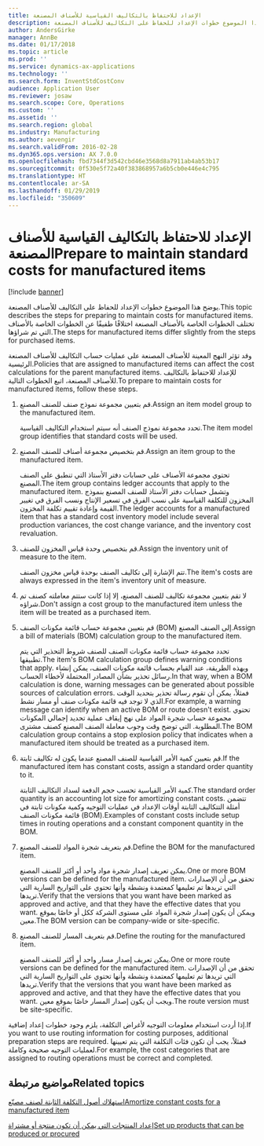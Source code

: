 ```yaml
---
title: الإعداد للاحتفاظ بالتكاليف القياسية للأصناف المصنعة
description: يوضح هذا الموضوع خطوات الإعداد للحفاظ على التكاليف للأصناف المصنعة.
author: AndersGirke
manager: AnnBe
ms.date: 01/17/2018
ms.topic: article
ms.prod: ''
ms.service: dynamics-ax-applications
ms.technology: ''
ms.search.form: InventStdCostConv
audience: Application User
ms.reviewer: josaw
ms.search.scope: Core, Operations
ms.custom: ''
ms.assetid: ''
ms.search.region: global
ms.industry: Manufacturing
ms.author: aevengir
ms.search.validFrom: 2016-02-28
ms.dyn365.ops.version: AX 7.0.0
ms.openlocfilehash: fbd7344f3d542cbd46e3568d8a7911ab4ab53b17
ms.sourcegitcommit: 0f530e5f72a40f383868957a6b5cb0e446e4c795
ms.translationtype: HT
ms.contentlocale: ar-SA
ms.lasthandoff: 01/29/2019
ms.locfileid: "350609"
---
```

# <a name="prepare-to-maintain-standard-costs-for-manufactured-items"></a><span data-ttu-id="e992d-103">الإعداد للاحتفاظ بالتكاليف القياسية للأصناف المصنعة</span><span class="sxs-lookup"><span data-stu-id="e992d-103">Prepare to maintain standard costs for manufactured items</span></span>

[!include [banner](../includes/banner.md)]

<span data-ttu-id="e992d-104">يوضح هذا الموضوع خطوات الإعداد للحفاظ على التكاليف للأصناف المصنعة.</span><span class="sxs-lookup"><span data-stu-id="e992d-104">This topic describes the steps for preparing to maintain costs for manufactured items.</span></span> <span data-ttu-id="e992d-105">تختلف الخطوات الخاصة بالأصناف المصنعة اختلافًا طفيفًا عن الخطوات الخاصة بالأصناف التي تم شراؤها.</span><span class="sxs-lookup"><span data-stu-id="e992d-105">The steps for manufactured items differ slightly from the steps for purchased items.</span></span>

<span data-ttu-id="e992d-106">وقد تؤثر النهج المعينة للأصناف المصنعة على عمليات حساب التكاليف للأصناف المصنعة الرئيسية.</span><span class="sxs-lookup"><span data-stu-id="e992d-106">Policies that are assigned to manufactured items can affect the cost calculations for the parent manufactured items.</span></span> <span data-ttu-id="e992d-107">للإعداد للاحتفاظ بالتكاليف للأصناف المصنعة، اتبع الخطوات التالية.</span><span class="sxs-lookup"><span data-stu-id="e992d-107">To prepare to maintain costs for manufactured items, follow these steps.</span></span>

1. <span data-ttu-id="e992d-108">قم بتعيين مجموعة نموذج صنف للصنف المصنع.</span><span class="sxs-lookup"><span data-stu-id="e992d-108">Assign an item model group to the manufactured item.</span></span> 

   <span data-ttu-id="e992d-109">تحدد مجموعة نموذج الصنف أنه سيتم استخدام التكاليف القياسية.</span><span class="sxs-lookup"><span data-stu-id="e992d-109">The item model group identifies that standard costs will be used.</span></span>

2. <span data-ttu-id="e992d-110">قم بتخصيص مجموعة أصناف للصنف المصنع.</span><span class="sxs-lookup"><span data-stu-id="e992d-110">Assign an item group to the manufactured item.</span></span> 

   <span data-ttu-id="e992d-111">تحتوي مجموعة الأصناف على حسابات دفتر الأستاذ التي تنطبق على الصنف المصنع.</span><span class="sxs-lookup"><span data-stu-id="e992d-111">The item group contains ledger accounts that apply to the manufactured item.</span></span> <span data-ttu-id="e992d-112">وتشمل حسابات دفتر الأستاذ للصنف المصنع بنموذج المخزون للتكلفة القياسية على نسب الفرق في تسعير الإنتاج ونسب الفرق في تغيير القيمة وإعادة تقييم تكلفة المخزون.</span><span class="sxs-lookup"><span data-stu-id="e992d-112">The ledger accounts for a manufactured item that has a standard cost inventory model include several production variances, the cost change variance, and the inventory cost revaluation.</span></span>

3. <span data-ttu-id="e992d-113">قم بتخصيص وحدة قياس المخزون للصنف.</span><span class="sxs-lookup"><span data-stu-id="e992d-113">Assign the inventory unit of measure to the item.</span></span> 

   <span data-ttu-id="e992d-114">تتم الإشارة إلى تكاليف الصنف بوحدة قياس مخزون الصنف.</span><span class="sxs-lookup"><span data-stu-id="e992d-114">The item's costs are always expressed in the item's inventory unit of measure.</span></span>

4. <span data-ttu-id="e992d-115">لا تقم بتعيين مجموعة تكاليف للصنف المصنع، إلا إذا كانت ستتم معاملته كصنف تم شراؤه.</span><span class="sxs-lookup"><span data-stu-id="e992d-115">Don't assign a cost group to the manufactured item unless the item will be treated as a purchased item.</span></span>

5. <span data-ttu-id="e992d-116">قم بتعيين مجموعة حساب قائمة مكونات الصنف (BOM) إلى الصنف المصنع.</span><span class="sxs-lookup"><span data-stu-id="e992d-116">Assign a bill of materials (BOM) calculation group to the manufactured item.</span></span> 

   <span data-ttu-id="e992d-117">تحدد مجموعة حساب قائمة مكونات الصنف للصنف شروط التحذير التي يتم تطبيقها.</span><span class="sxs-lookup"><span data-stu-id="e992d-117">The item's BOM calculation group defines warning conditions that apply.</span></span> <span data-ttu-id="e992d-118">وبهذه الطريقة، عند القيام بحساب قائمة مكونات الصنف، يمكن إنشاء رسائل تحذير بشأن المصادر المحتملة لأخطاء الحساب.</span><span class="sxs-lookup"><span data-stu-id="e992d-118">In that way, when a BOM calculation is done, warning messages can be generated about possible sources of calculation errors.</span></span> <span data-ttu-id="e992d-119">فمثلاً، يمكن أن تقوم رسالة تحذير بتحديد الوقت الذي لا توجد فيه قائمة مكونات صنف أو مسار نشط.</span><span class="sxs-lookup"><span data-stu-id="e992d-119">For example, a warning message can identify when an active BOM or route doesn't exist.</span></span> <span data-ttu-id="e992d-120">تحتوي مجموعة حساب شجرة المواد على نهج إيقاف عملية تحديد إجمالي المكونات المطلوبة. التي توضح وقت وجوب معاملة الصنف المصنع كصنف مشترى.</span><span class="sxs-lookup"><span data-stu-id="e992d-120">The BOM calculation group contains a stop explosion policy that indicates when a manufactured item should be treated as a purchased item.</span></span>

6. <span data-ttu-id="e992d-121">قم بتعيين كمية الأمر القياسية للصنف المصنع عندما يكون له تكاليف ثابتة.</span><span class="sxs-lookup"><span data-stu-id="e992d-121">If the manufactured item has constant costs, assign a standard order quantity to it.</span></span> 

   <span data-ttu-id="e992d-122">كمية الأمر القياسية تحسب حجم الدفعة لسداد التكاليف الثابتة.</span><span class="sxs-lookup"><span data-stu-id="e992d-122">The standard order quantity is an accounting lot size for amortizing constant costs.</span></span> <span data-ttu-id="e992d-123">تتضمن أمثلة التتكاليف الثابتة أوقات الإعداد في عمليات التوجيه وكمية مكونات ثابتة في قائمة مكونات الصنف (BOM).</span><span class="sxs-lookup"><span data-stu-id="e992d-123">Examples of constant costs include setup times in routing operations and a constant component quantity in the BOM.</span></span>

7. <span data-ttu-id="e992d-124">قم بتعريف شجرة المواد للصنف المصنع.</span><span class="sxs-lookup"><span data-stu-id="e992d-124">Define the BOM for the manufactured item.</span></span> 

   <span data-ttu-id="e992d-125">يمكن تعريف إصدار شجرة مواد واحد أو أكثر للصنف المصنع.</span><span class="sxs-lookup"><span data-stu-id="e992d-125">One or more BOM versions can be defined for the manufactured item.</span></span> <span data-ttu-id="e992d-126">تحقق من أن الإصدارات التي تريدها تم تعليمها كمعتمدة ونشطة وأنها تحتوي على التواريخ السارية التي تريدها.</span><span class="sxs-lookup"><span data-stu-id="e992d-126">Verify that the versions that you want have been marked as approved and active, and that they have the effective dates that you want.</span></span> <span data-ttu-id="e992d-127">ويمكن أن يكون إصدار شجرة المواد على مستوى الشركة ككل أو خاصًا بموقع معين.</span><span class="sxs-lookup"><span data-stu-id="e992d-127">The BOM version can be company-wide or site-specific.</span></span>

8. <span data-ttu-id="e992d-128">قم بتعريف المسار للصنف المصنع.</span><span class="sxs-lookup"><span data-stu-id="e992d-128">Define the routing for the manufactured item.</span></span> 

   <span data-ttu-id="e992d-129">يمكن تعريف إصدار مسار واحد أو أكثر للصنف المصنع.</span><span class="sxs-lookup"><span data-stu-id="e992d-129">One or more route versions can be defined for the manufactured item.</span></span> <span data-ttu-id="e992d-130">تحقق من أن الإصدارات التي تريدها تم تعليمها كمعتمدة ونشطة وأنها تحتوي على التواريخ السارية التي تريدها.</span><span class="sxs-lookup"><span data-stu-id="e992d-130">Verify that the versions that you want have been marked as approved and active, and that they have the effective dates that you want.</span></span> <span data-ttu-id="e992d-131">ويجب أن يكون إصدار المسار خاصًا بموقع معين.</span><span class="sxs-lookup"><span data-stu-id="e992d-131">The route version must be site-specific.</span></span>

<span data-ttu-id="e992d-132">إذا أردت استخدام معلومات التوجيه لأغراض التكلفة، يلزم وجود خطوات إعداد إضافية.</span><span class="sxs-lookup"><span data-stu-id="e992d-132">If you want to use routing information for costing purposes, additional preparation steps are required.</span></span> <span data-ttu-id="e992d-133">فمثلاً، يجب أن تكون فئات التكلفة التي يتم تعيينها لعمليات التوجيه صحيحة وكاملة.</span><span class="sxs-lookup"><span data-stu-id="e992d-133">For example, the cost categories that are assigned to routing operations must be correct and completed.</span></span>

<a name="related-topics"></a><span data-ttu-id="e992d-134">مواضيع مرتبطة</span><span class="sxs-lookup"><span data-stu-id="e992d-134">Related topics</span></span>
--------

[<span data-ttu-id="e992d-135">استهلاك أصول التكلفة الثابتة لصنف مصنّع</span><span class="sxs-lookup"><span data-stu-id="e992d-135">Amortize constant costs for a manufactured item</span></span>](amortize-constant-costs-manufactured-item.md)

[<span data-ttu-id="e992d-136">إعداد المنتجات التي يمكن أن تكون منتجة أو مشتراة</span><span class="sxs-lookup"><span data-stu-id="e992d-136">Set up products that can be produced or procured</span></span>](manufactured-items-treated-as-purchased-items.md)

